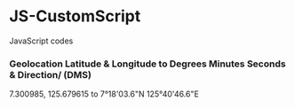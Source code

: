 # JS-CustomScript
JavaScript codes

### Geolocation Latitude & Longitude to Degrees Minutes Seconds & Direction/ (DMS)
7.300985, 125.679615 to 7°18'03.6"N 125°40'46.6"E
